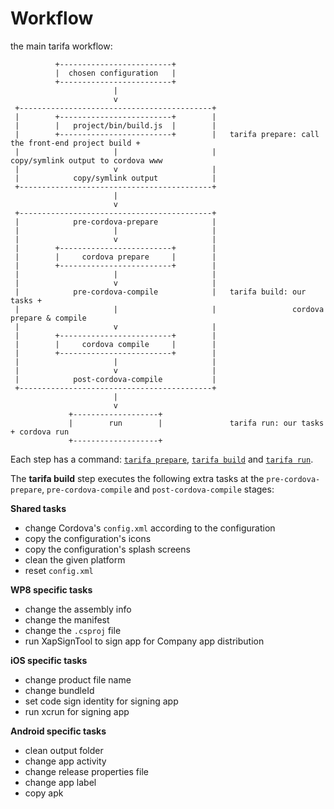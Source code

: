 # Workflow

the main tarifa workflow:

```
          +-------------------------+
          |  chosen configuration   |
          +-------------------------+
                       |
                       v
 +-------------------------------------------+
 |        +-------------------------+        |
 |        |   project/bin/build.js  |        |
 |        +-------------------------+        |   tarifa prepare: call the front-end project build +
 |                     |                     |                   copy/symlink output to cordova www
 |                     v                     |
 |            copy/symlink output            |
 +-------------------------------------------+
                       |
                       v
 +-------------------------------------------+
 |            pre-cordova-prepare            |
 |                     |                     |
 |                     v                     |
 |        +-------------------------+        |
 |        |     cordova prepare     |        |
 |        +-------------------------+        |
 |                     |                     |
 |                     v                     |
 |            pre-cordova-compile            |   tarifa build: our tasks +
 |                     |                     |                 cordova prepare & compile
 |                     v                     |
 |        +-------------------------+        |
 |        |     cordova compile     |        |
 |        +-------------------------+        |
 |                     |                     |
 |                     v                     |
 |            post-cordova-compile           |
 +-------------------------------------------+
                       |
                       v
             +-------------------+
             |        run        |               tarifa run: our tasks + cordova run
             +-------------------+

```

Each step has a command: [`tarifa prepare`](../usage/prepare.md), [`tarifa build`](../usage/build.md) and [`tarifa run`](../usage/run.md).

The **tarifa build** step executes the following extra tasks at the `pre-cordova-prepare`, `pre-cordova-compile` and `post-cordova-compile` stages:

**Shared tasks**

* change Cordova's `config.xml` according to the configuration
* copy the configuration's icons
* copy the configuration's splash screens
* clean the given platform
* reset `config.xml`

**WP8 specific tasks**

* change the assembly info
* change the manifest
* change the `.csproj` file
* run XapSignTool to sign app for Company app distribution

**iOS specific tasks**

* change product file name
* change bundleId
* set code sign identity for signing app
* run xcrun for signing app

**Android specific tasks**

* clean output folder
* change app activity
* change release properties file
* change app label
* copy apk
